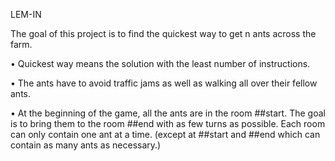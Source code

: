LEM-IN

The goal of this project is to find the quickest way to get n ants across the farm.

• Quickest way means the solution with the least number of instructions.

• The ants have to avoid traffic jams as well as walking all over their fellow ants.

• At the beginning of the game, all the ants are in the room ##start. The goal is
to bring them to the room ##end with as few turns as possible. Each room can
only contain one ant at a time. (except at ##start and ##end which can contain
as many ants as necessary.)
